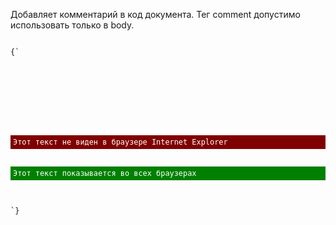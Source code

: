 <p>
	Добавляет комментарий в код документа. Тег <LE>comment</LE> допустимо использовать только в <LE>body</LE>.
</p>

<ExampleBox>

<Code>
{`
	<!DOCTYPE HTML PUBLIC "-//W3C//DTD HTML 4.01//EN" "http://www.w3.org/TR/html4/strict.dtd">
	<html>
 	<head>
  	<meta http-equiv="Content-Type" content="text/html; charset=utf-8">
  			<title>Тег COMMENT</title>
  	<style type="text/css">
  			div {
   			background: green; 
   			color: white; 
    		padding: 4px; 
  			}
   			div.ie {
    		background: maroon; 
  			}
  	</style>
 	</head>
 	<body>
  			 <comment><div class="ie">Этот текст не виден в браузере Internet Explorer</div></comment>
   			<div>Этот текст показывается во всех браузерах</div>
 	</body>
	</html>
`}
</Code>

</ExampleBox>




